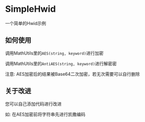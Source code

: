 # SimpleHwid
一个简单的Hwid示例

## 如何使用
调用MathUtils里的`AES(string, keyword)`进行加密

调用MathUtils里的`AntiAES(string, keyword)`进行解密密

注意: AES加密后的结果被Base64二次加密，若无次需要可以自行删除

## 关于改进
您可以自己添加代码进行改进

如: 在AES加密前将字符串先进行凯撒编码